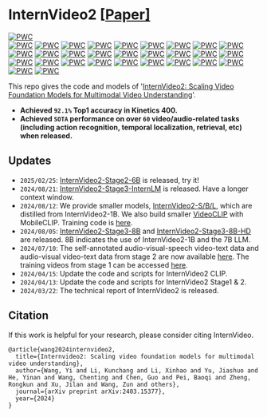 # InternVideo2 \[[Paper\]](https://arxiv.org/abs/2403.15377)

<!-- [中文 README](README_cn.md) -->

[![PWC](https://img.shields.io/endpoint.svg?url=https://paperswithcode.com/badge/internvideo2-scaling-video-foundation-models/action-classification-on-kinetics-400)](https://paperswithcode.com/sota/action-classification-on-kinetics-400?p=internvideo2-scaling-video-foundation-models)  
[![PWC](https://img.shields.io/endpoint.svg?url=https://paperswithcode.com/badge/internvideo2-scaling-video-foundation-models/action-classification-on-kinetics-600)](https://paperswithcode.com/sota/action-classification-on-kinetics-600?p=internvideo2-scaling-video-foundation-models)
[![PWC](https://img.shields.io/endpoint.svg?url=https://paperswithcode.com/badge/internvideo2-scaling-video-foundation-models/action-classification-on-kinetics-700)](https://paperswithcode.com/sota/action-classification-on-kinetics-700?p=internvideo2-scaling-video-foundation-models)
[![PWC](https://img.shields.io/endpoint.svg?url=https://paperswithcode.com/badge/internvideo2-scaling-video-foundation-models/action-recognition-in-videos-on-something)](https://paperswithcode.com/sota/action-recognition-in-videos-on-something?p=internvideo2-scaling-video-foundation-models)
[![PWC](https://img.shields.io/endpoint.svg?url=https://paperswithcode.com/badge/internvideo2-scaling-video-foundation-models/action-recognition-in-videos-on-activitynet)](https://paperswithcode.com/sota/action-recognition-in-videos-on-activitynet?p=internvideo2-scaling-video-foundation-models)
[![PWC](https://img.shields.io/endpoint.svg?url=https://paperswithcode.com/badge/internvideo2-scaling-video-foundation-models/action-classification-on-moments-in-time)](https://paperswithcode.com/sota/action-classification-on-moments-in-time?p=internvideo2-scaling-video-foundation-models)
[![PWC](https://img.shields.io/endpoint.svg?url=https://paperswithcode.com/badge/internvideo2-scaling-video-foundation-models/action-recognition-on-hacs)](https://paperswithcode.com/sota/action-recognition-on-hacs?p=internvideo2-scaling-video-foundation-models)
[![PWC](https://img.shields.io/endpoint.svg?url=https://paperswithcode.com/badge/internvideo2-scaling-video-foundation-models/zero-shot-video-retrieval-on-msr-vtt)](https://paperswithcode.com/sota/zero-shot-video-retrieval-on-msr-vtt?p=internvideo2-scaling-video-foundation-models)
[![PWC](https://img.shields.io/endpoint.svg?url=https://paperswithcode.com/badge/internvideo2-scaling-video-foundation-models/zero-shot-video-retrieval-on-msvd)](https://paperswithcode.com/sota/zero-shot-video-retrieval-on-msvd?p=internvideo2-scaling-video-foundation-models)
[![PWC](https://img.shields.io/endpoint.svg?url=https://paperswithcode.com/badge/internvideo2-scaling-video-foundation-models/zero-shot-video-retrieval-on-lsmdc)](https://paperswithcode.com/sota/zero-shot-video-retrieval-on-lsmdc?p=internvideo2-scaling-video-foundation-models)
[![PWC](https://img.shields.io/endpoint.svg?url=https://paperswithcode.com/badge/internvideo2-scaling-video-foundation-models/zero-shot-video-retrieval-on-didemo)](https://paperswithcode.com/sota/zero-shot-video-retrieval-on-didemo?p=internvideo2-scaling-video-foundation-models)
[![PWC](https://img.shields.io/endpoint.svg?url=https://paperswithcode.com/badge/internvideo2-scaling-video-foundation-models/zero-shot-video-retrieval-on-vatex)](https://paperswithcode.com/sota/zero-shot-video-retrieval-on-vatex?p=internvideo2-scaling-video-foundation-models)
[![PWC](https://img.shields.io/endpoint.svg?url=https://paperswithcode.com/badge/internvideo2-scaling-video-foundation-models/zero-shot-video-retrieval-on-activitynet)](https://paperswithcode.com/sota/zero-shot-video-retrieval-on-activitynet?p=internvideo2-scaling-video-foundation-models)
[![PWC](https://img.shields.io/endpoint.svg?url=https://paperswithcode.com/badge/internvideo2-scaling-video-foundation-models/video-retrieval-on-msr-vtt)](https://paperswithcode.com/sota/video-retrieval-on-msr-vtt?p=internvideo2-scaling-video-foundation-models)
[![PWC](https://img.shields.io/endpoint.svg?url=https://paperswithcode.com/badge/internvideo2-scaling-video-foundation-models/video-retrieval-on-didemo)](https://paperswithcode.com/sota/video-retrieval-on-didemo?p=internvideo2-scaling-video-foundation-models)
[![PWC](https://img.shields.io/endpoint.svg?url=https://paperswithcode.com/badge/internvideo2-scaling-video-foundation-models/video-retrieval-on-msvd)](https://paperswithcode.com/sota/video-retrieval-on-msvd?p=internvideo2-scaling-video-foundation-models)
[![PWC](https://img.shields.io/endpoint.svg?url=https://paperswithcode.com/badge/internvideo2-scaling-video-foundation-models/video-retrieval-on-lsmdc)](https://paperswithcode.com/sota/video-retrieval-on-lsmdc?p=internvideo2-scaling-video-foundation-models)
[![PWC](https://img.shields.io/endpoint.svg?url=https://paperswithcode.com/badge/internvideo2-scaling-video-foundation-models/video-retrieval-on-activitynet)](https://paperswithcode.com/sota/video-retrieval-on-activitynet?p=internvideo2-scaling-video-foundation-models)
[![PWC](https://img.shields.io/endpoint.svg?url=https://paperswithcode.com/badge/internvideo2-scaling-video-foundation-models/video-retrieval-on-vatex)](https://paperswithcode.com/sota/video-retrieval-on-vatex?p=internvideo2-scaling-video-foundation-models)
[![PWC](https://img.shields.io/endpoint.svg?url=https://paperswithcode.com/badge/internvideo2-scaling-video-foundation-models/text-to-audio-retrieval-on-audiocaps)](https://paperswithcode.com/sota/text-to-audio-retrieval-on-audiocaps?p=internvideo2-scaling-video-foundation-models)
[![PWC](https://img.shields.io/endpoint.svg?url=https://paperswithcode.com/badge/internvideo2-scaling-video-foundation-models/text-to-audio-retrieval-on-clotho)](https://paperswithcode.com/sota/text-to-audio-retrieval-on-clotho?p=internvideo2-scaling-video-foundation-models)
[![PWC](https://img.shields.io/endpoint.svg?url=https://paperswithcode.com/badge/internvideo2-scaling-video-foundation-models/zero-shot-text-to-audio-retrieval-on)](https://paperswithcode.com/sota/zero-shot-text-to-audio-retrieval-on?p=internvideo2-scaling-video-foundation-models)
[![PWC](https://img.shields.io/endpoint.svg?url=https://paperswithcode.com/badge/internvideo2-scaling-video-foundation-models/zero-shot-text-to-audio-retrieval-on-clotho)](https://paperswithcode.com/sota/zero-shot-text-to-audio-retrieval-on-clotho?p=internvideo2-scaling-video-foundation-models)
[![PWC](https://img.shields.io/endpoint.svg?url=https://paperswithcode.com/badge/internvideo2-scaling-video-foundation-models/audio-classification-on-esc-50)](https://paperswithcode.com/sota/audio-classification-on-esc-50?p=internvideo2-scaling-video-foundation-models)
[![PWC](https://img.shields.io/endpoint.svg?url=https://paperswithcode.com/badge/internvideo2-scaling-video-foundation-models/video-grounding-on-qvhighlights)](https://paperswithcode.com/sota/video-grounding-on-qvhighlights?p=internvideo2-scaling-video-foundation-models)
[![PWC](https://img.shields.io/endpoint.svg?url=https://paperswithcode.com/badge/internvideo2-scaling-video-foundation-models/temporal-action-localization-on-fineaction)](https://paperswithcode.com/sota/temporal-action-localization-on-fineaction?p=internvideo2-scaling-video-foundation-models)
[![PWC](https://img.shields.io/endpoint.svg?url=https://paperswithcode.com/badge/internvideo2-scaling-video-foundation-models/temporal-action-localization-on-hacs)](https://paperswithcode.com/sota/temporal-action-localization-on-hacs?p=internvideo2-scaling-video-foundation-models)
[![PWC](https://img.shields.io/endpoint.svg?url=https://paperswithcode.com/badge/internvideo2-scaling-video-foundation-models/temporal-action-localization-on-thumos14)](https://paperswithcode.com/sota/temporal-action-localization-on-thumos14?p=internvideo2-scaling-video-foundation-models)
[![PWC](https://img.shields.io/endpoint.svg?url=https://paperswithcode.com/badge/internvideo2-scaling-video-foundation-models/temporal-action-localization-on-activitynet)](https://paperswithcode.com/sota/temporal-action-localization-on-activitynet?p=internvideo2-scaling-video-foundation-models)
[![PWC](https://img.shields.io/endpoint.svg?url=https://paperswithcode.com/badge/internvideo2-scaling-video-foundation-models/zero-shot-video-question-answer-on-egoschema-1)](https://paperswithcode.com/sota/zero-shot-video-question-answer-on-egoschema-1?p=internvideo2-scaling-video-foundation-models)
<!-- [![PWC](https://img.shields.io/endpoint.svg?url=https://paperswithcode.com/badge/internvideo2-scaling-video-foundation-models/video-instance-segmentation-on-youtube-vis-1)](https://paperswithcode.com/sota/video-instance-segmentation-on-youtube-vis-1?p=internvideo2-scaling-video-foundation-models) -->

This repo gives the code and models of '[InternVideo2: Scaling Video Foundation Models for Multimodal Video Understanding](https://arxiv.org/abs/2403.15377)'.

- **Achieved `92.1%` Top1 accuracy in Kinetics 400.**
- **Achieved `SOTA` performance on over `60` video/audio-related tasks (including action recognition, temporal localization, retrieval, etc) when released.**

## Updates
- `2025/02/25`: [InternVideo2-Stage2-6B](https://huggingface.co/OpenGVLab/InternVideo2-Stage2_6B-224p-f4) is released, try it!
- `2024/08/21`: [InternVideo2-Stage3-InternLM](https://huggingface.co/OpenGVLab/InternVideo2_Chat_8B_InternLM2_5) is released. Have a longer context window.
- `2024/08/12`: We provide smaller models, [InternVideo2-S/B/L](./single_modality/MODEL_ZOO.md), which are distilled from InternVideo2-1B. We also build smaller [VideoCLIP](./multi_modality/MODEL_ZOO.md) with MobileCLIP. Training code is [here](https://github.com/OpenGVLab/InternVideo/tree/main/InternVideo2/single_modality#distillation).
- `2024/08/05`: [InternVideo2-Stage3-8B](https://huggingface.co/OpenGVLab/InternVideo2-Chat-8B) and [InternVideo2-Stage3-8B-HD](https://huggingface.co/OpenGVLab/InternVideo2_chat_8B_HD) are released. 8B indicates the use of InternVideo2-1B and the 7B LLM.
- `2024/07/10`: The self-annotated audio-visual-speech video-text data and audio-visual video-text data from stage 2 are now available [here](https://huggingface.co/datasets/OpenGVLab/InternVideo2_Vid_Text). The training videos from stage 1 can be accessed [here](https://drive.google.com/file/d/1wL7gQwrTEE0CVMz0-8avYxLKY1IabVKH/view).
- `2024/04/15`: Update the code and scripts for InternVideo2 CLIP.
- `2024/04/13`: Update the code and scripts for InternVideo2 Stage1 & 2.
- `2024/03/22`: The technical report of InternVideo2 is released.

## Citation

If this work is helpful for your research, please consider citing InternVideo.

```
@article{wang2024internvideo2,
  title={Internvideo2: Scaling video foundation models for multimodal video understanding},
  author={Wang, Yi and Li, Kunchang and Li, Xinhao and Yu, Jiashuo and He, Yinan and Wang, Chenting and Chen, Guo and Pei, Baoqi and Zheng, Rongkun and Xu, Jilan and Wang, Zun and others},
  journal={arXiv preprint arXiv:2403.15377},
  year={2024}
}
```
